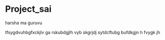# Project_sai

harsha ma guruvu


tfsygdvuhbgfxckjlv
ga rskubdgjlh
vyb skgrjdj 
sytdcftubg
bufdkgjn h
fvygk jh